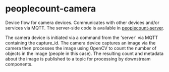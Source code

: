 # peoplecount-camera

Device flow for camera devices. Communicates with other devices and/or services via MQTT. The server-side code is available in [peoplecount-server](https://github.com/seansund/peoplecount-server).

The camera device is initiated via a command from the 'server' via MQTT containing the capture_id. The camera device captures an image via the camera then processes the image using OpenCV to count the number of objects in the image (people in this case). The resulting count and metadata about the image is published to a topic for processing by downstream components.
